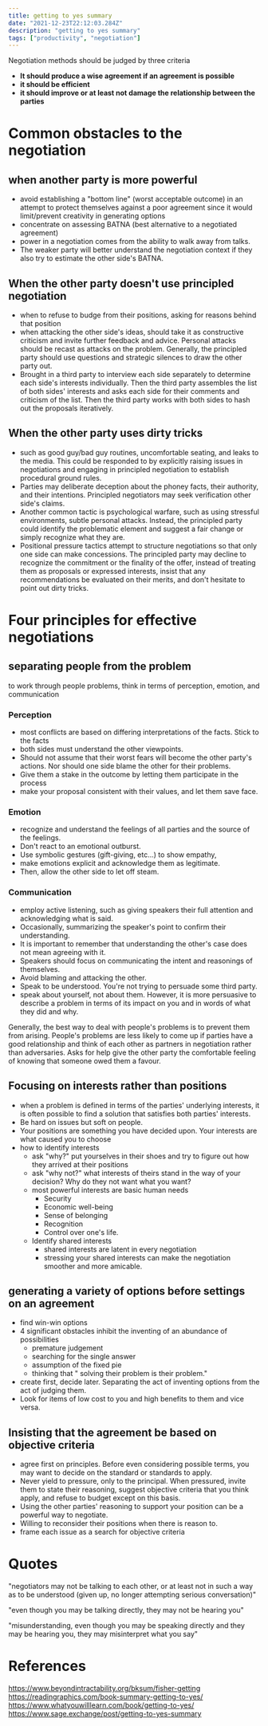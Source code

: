 ```yaml
---
title: getting to yes summary
date: "2021-12-23T22:12:03.284Z"
description: "getting to yes summary"
tags: ["productivity", "negotiation"]
---
```


Negotiation methods should be judged by three criteria
- **It should produce a wise agreement if an agreement is possible**
- **it should be efficient**
- **it should improve or at least not damage the relationship between the parties**

# Common obstacles to the negotiation
## when another party is more powerful
- avoid establishing a "bottom line" (worst acceptable outcome) in an attempt to protect themselves against a poor agreement since it would limit/prevent creativity in generating options
- concentrate on assessing BATNA (best alternative to a negotiated agreement)
- power in a negotiation comes from the ability to walk away from talks.
- The weaker party will better understand the negotiation context if they also try to estimate the other side's BATNA.

## When the other party doesn't use principled negotiation
- when to refuse to budge from their positions, asking for reasons behind that position
- when attacking the other side's ideas, should take it as constructive criticism and invite further feedback and advice. Personal attacks should be recast as attacks on the problem. Generally, the principled party should use questions and strategic silences to draw the other party out.
- Brought in a third party to interview each side separately to determine each side's interests individually. Then the third party assembles the list of both sides' interests and asks each side for their comments and criticism of the list. Then the third party works with both sides to hash out the proposals iteratively.

## When the other party uses dirty tricks
- such as good guy/bad guy routines, uncomfortable seating, and leaks to the media. This could be responded to by explicitly raising issues in negotiations and engaging in principled negotiation to establish procedural ground rules.
- Parties may deliberate deception about the phoney facts, their authority, and their intentions. Principled negotiators may seek verification other side's claims.
- Another common tactic is psychological warfare, such as using stressful environments, subtle personal attacks. Instead, the principled party could identify the problematic element and suggest a fair change or simply recognize what they are.
- Positional pressure tactics attempt to structure negotiations so that only one side can make concessions. The principled party may decline to recognize the commitment or the finality of the offer, instead of treating them as proposals or expressed interests, insist that any recommendations be evaluated on their merits, and don't hesitate to point out dirty tricks.

# Four principles for effective negotiations
## separating people from the problem
to work through people problems, think in terms of perception, emotion, and communication

### Perception
- most conflicts are based on differing interpretations of the facts. Stick to the facts
- both sides must understand the other viewpoints.
- Should not assume that their worst fears will become the other party's actions. Nor should one side blame the other for their problems.
- Give them a stake in the outcome by letting them participate in the process
- make your proposal consistent with their values, and let them save face.

### Emotion
- recognize and understand the feelings of all parties and the source of the feelings.
- Don't react to an emotional outburst.
- Use symbolic gestures (gift-giving, etc...) to show empathy,
- make emotions explicit and acknowledge them as legitimate.
- Then, allow the other side to let off steam.

### Communication
- employ active listening, such as giving speakers their full attention and acknowledging what is said.
- Occasionally, summarizing the speaker's point to confirm their understanding.
- It is important to remember that understanding the other's case does not mean agreeing with it.
- Speakers should focus on communicating the intent and reasonings of themselves.
- Avoid blaming and attacking the other.
- Speak to be understood. You're not trying to persuade some third party.
- speak about yourself, not about them. However, it is more persuasive to describe a problem in terms of its impact on you and in words of what they did and why.

Generally, the best way to deal with people's problems is to prevent them from arising. People's problems are less likely to come up if parties have a good relationship and think of each other as partners in negotiation rather than adversaries. Asks for help give the other party the comfortable feeling of knowing that someone owed them a favour.

## Focusing on interests rather than positions
- when a problem is defined in terms of the parties' underlying interests, it is often possible to find a solution that satisfies both parties' interests.
- Be hard on issues but soft on people.
- Your positions are something you have decided upon. Your interests are what caused you to choose
- how to identify interests
  - ask "why?" put yourselves in their shoes and try to figure out how they arrived at their positions
  - ask "why not?" what interests of theirs stand in the way of your decision? Why do they not want what you want?
  - most powerful interests are basic human needs
    - Security
    - Economic well-being
    - Sense of belonging
    - Recognition
    - Control over one's life.
  - Identify shared interests
    - shared interests are latent in every negotiation
    - stressing your shared interests can make the negotiation smoother and more amicable.

## generating a variety of options before settings on an agreement
- find win-win options
- 4 significant obstacles inhibit the inventing of an abundance of possibilities
    - premature judgement
    - searching for the single answer
    - assumption of the fixed pie
    - thinking that " solving their problem is their problem."
- create first, decide later. Separating the act of inventing options from the act of judging them.
- Look for items of low cost to you and high benefits to them and vice versa.

## Insisting that the agreement be based on objective criteria 
- agree first on principles. Before even considering possible terms, you may want to decide on the standard or standards to apply.
- Never yield to pressure, only to the principal. When pressured, invite them to state their reasoning, suggest objective criteria that you think apply, and refuse to budget except on this basis.
- Using the other parties' reasoning to support your position can be a powerful way to negotiate.
- Willing to reconsider their positions when there is reason to.
- frame each issue as a search for objective criteria

# Quotes

"negotiators may not be talking to each other, or at least not in such a way as to be understood (given up, no longer attempting serious conversation)"

"even though you may be talking directly, they may not be hearing you"

"misunderstanding, even though you may be speaking directly and they may be hearing you, they may misinterpret what you say"

# References
https://www.beyondintractability.org/bksum/fisher-getting
https://readingraphics.com/book-summary-getting-to-yes/
https://www.whatyouwilllearn.com/book/getting-to-yes/
https://www.sage.exchange/post/getting-to-yes-summary